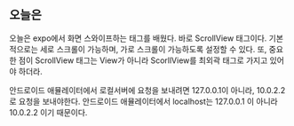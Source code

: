 ## 오늘은

오늘은 expo에서 화면 스와이프하는 태그를 배웠다. 바로 ScrollView 태그이다. 기본적으로는 세로 스크롤이 가능하며, 가로 스크롤이 가능하도록 설정할 수 있다. 또, 중요한 점이 ScrollView 태그는 View가 아니라 ScorllView를 최외곽 태그로 가지고 있어야 하더라.

안드로이드 애뮬레이터에서 로컬서버에 요청을 보내려면 127.0.0.1이 아니라, 10.0.2.2로 요청을 보내야한다. 안드로이드 애뮬레이터에서 localhost는 127.0.0.1 이 아니라 10.0.2.2 이기 때문이다.